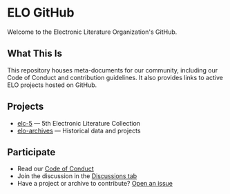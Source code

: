 # ELO GitHub

Welcome to the Electronic Literature Organization's GitHub.

## What This Is

This repository houses meta-documents for our community, including our Code of Conduct and contribution guidelines. It also provides links to active ELO projects hosted on GitHub.

## Projects

- [elc-5](https://github.com/eliterature/elc5) — 5th Electronic Literature Collection
- [elo-archives](https://github.com/eliterature/archives) — Historical data and projects

## Participate

- Read our [Code of Conduct](https://github.com/eliterature/.github/blob/main/CODE_OF_CONDUCT.md)
- Join the discussion in the [Discussions tab](https://github.com/eliterature/.github/discussions)
- Have a project or archive to contribute? [Open an issue](https://github.com/eliterature/.github/issues)
